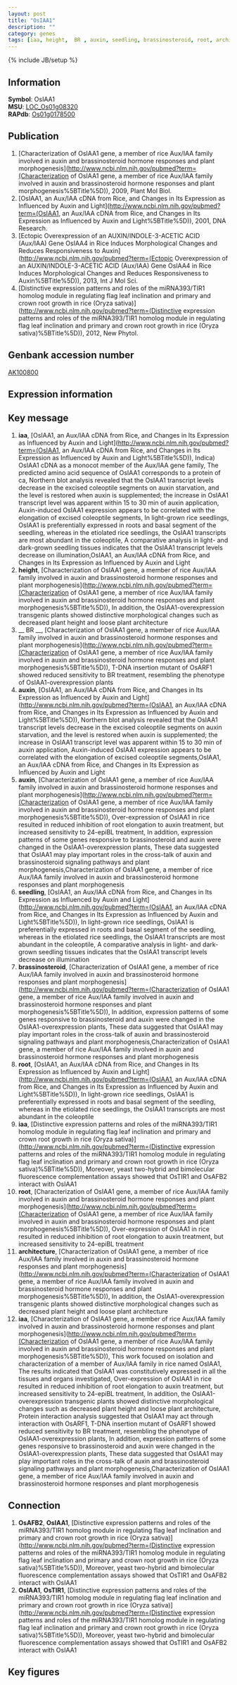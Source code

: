 ```yaml
---
layout: post
title: "OsIAA1"
description: ""
category: genes
tags: [iaa, height,  BR , auxin, seedling, brassinosteroid, root, architecture]
---
```

{% include JB/setup %}

## Information
__Symbol__: OsIAA1  
__MSU__: [LOC_Os01g08320](http://rice.plantbiology.msu.edu/cgi-bin/ORF_infopage.cgi?orf=LOC_Os01g08320)  
__RAPdb__: [Os01g0178500](http://rapdb.dna.affrc.go.jp/viewer/gbrowse_details/irgsp1?name=Os01g0178500)  

## Publication
1. [Characterization of OsIAA1 gene, a member of rice Aux/IAA family involved in auxin and brassinosteroid hormone responses and plant morphogenesis](http://www.ncbi.nlm.nih.gov/pubmed?term=(Characterization of OsIAA1 gene, a member of rice Aux/IAA family involved in auxin and brassinosteroid hormone responses and plant morphogenesis%5BTitle%5D)), 2009, Plant Mol Biol.
2. [OsIAA1, an Aux/IAA cDNA from Rice, and Changes in Its Expression as Influenced by Auxin and Light](http://www.ncbi.nlm.nih.gov/pubmed?term=(OsIAA1, an Aux/IAA cDNA from Rice, and Changes in Its Expression as Influenced by Auxin and Light%5BTitle%5D)), 2001, DNA Research.
3. [Ectopic Overexpression of an AUXIN/INDOLE-3-ACETIC ACID (Aux/IAA) Gene OsIAA4 in Rice Induces Morphological Changes and Reduces Responsiveness to Auxin](http://www.ncbi.nlm.nih.gov/pubmed?term=(Ectopic Overexpression of an AUXIN/INDOLE-3-ACETIC ACID (Aux/IAA) Gene OsIAA4 in Rice Induces Morphological Changes and Reduces Responsiveness to Auxin%5BTitle%5D)), 2013, Int J Mol Sci.
4. [Distinctive expression patterns and roles of the miRNA393/TIR1 homolog module in regulating flag leaf inclination and primary and crown root growth in rice (Oryza sativa)](http://www.ncbi.nlm.nih.gov/pubmed?term=(Distinctive expression patterns and roles of the miRNA393/TIR1 homolog module in regulating flag leaf inclination and primary and crown root growth in rice (Oryza sativa)%5BTitle%5D)), 2012, New Phytol.

## Genbank accession number
[AK100800](http://www.ncbi.nlm.nih.gov/nuccore/AK100800)

## Expression information

## Key message
1. __iaa__, [OsIAA1, an Aux/IAA cDNA from Rice, and Changes in Its Expression as Influenced by Auxin and Light](http://www.ncbi.nlm.nih.gov/pubmed?term=(OsIAA1, an Aux/IAA cDNA from Rice, and Changes in Its Expression as Influenced by Auxin and Light%5BTitle%5D)),  Indica) OsIAA1 cDNA as a monocot member of the Aux/IAA gene family, The predicted amino acid sequence of OsIAA1 corresponds to a protein of ca, Northern blot analysis revealed that the OsIAA1 transcript levels decrease in the excised coleoptile segments on auxin starvation, and the level is restored when auxin is supplemented; the increase in OsIAA1 transcript level was apparent within 15 to 30 min of auxin application, Auxin-induced OsIAA1 expression appears to be correlated with the elongation of excised coleoptile segments, In light-grown rice seedlings, OsIAA1 is preferentially expressed in roots and basal segment of the seedling, whereas in the etiolated rice seedlings, the OsIAA1 transcripts are most abundant in the coleoptile, A comparative analysis in light- and dark-grown seedling tissues indicates that the OsIAA1 transcript levels decrease on illumination,OsIAA1, an Aux/IAA cDNA from Rice, and Changes in Its Expression as Influenced by Auxin and Light
2. __height__, [Characterization of OsIAA1 gene, a member of rice Aux/IAA family involved in auxin and brassinosteroid hormone responses and plant morphogenesis](http://www.ncbi.nlm.nih.gov/pubmed?term=(Characterization of OsIAA1 gene, a member of rice Aux/IAA family involved in auxin and brassinosteroid hormone responses and plant morphogenesis%5BTitle%5D)),  In addition, the OsIAA1-overexpression transgenic plants showed distinctive morphological changes such as decreased plant height and loose plant architecture
3. __ BR __, [Characterization of OsIAA1 gene, a member of rice Aux/IAA family involved in auxin and brassinosteroid hormone responses and plant morphogenesis](http://www.ncbi.nlm.nih.gov/pubmed?term=(Characterization of OsIAA1 gene, a member of rice Aux/IAA family involved in auxin and brassinosteroid hormone responses and plant morphogenesis%5BTitle%5D)),  T-DNA insertion mutant of OsARF1 showed reduced sensitivity to BR treatment, resembling the phenotype of OsIAA1-overexpression plants
4. __auxin__, [OsIAA1, an Aux/IAA cDNA from Rice, and Changes in Its Expression as Influenced by Auxin and Light](http://www.ncbi.nlm.nih.gov/pubmed?term=(OsIAA1, an Aux/IAA cDNA from Rice, and Changes in Its Expression as Influenced by Auxin and Light%5BTitle%5D)),  Northern blot analysis revealed that the OsIAA1 transcript levels decrease in the excised coleoptile segments on auxin starvation, and the level is restored when auxin is supplemented; the increase in OsIAA1 transcript level was apparent within 15 to 30 min of auxin application, Auxin-induced OsIAA1 expression appears to be correlated with the elongation of excised coleoptile segments,OsIAA1, an Aux/IAA cDNA from Rice, and Changes in Its Expression as Influenced by Auxin and Light
5. __auxin__, [Characterization of OsIAA1 gene, a member of rice Aux/IAA family involved in auxin and brassinosteroid hormone responses and plant morphogenesis](http://www.ncbi.nlm.nih.gov/pubmed?term=(Characterization of OsIAA1 gene, a member of rice Aux/IAA family involved in auxin and brassinosteroid hormone responses and plant morphogenesis%5BTitle%5D)),  Over-expression of OsIAA1 in rice resulted in reduced inhibition of root elongation to auxin treatment, but increased sensitivity to 24-epiBL treatment, In addition, expression patterns of some genes responsive to brassinosteroid and auxin were changed in the OsIAA1-overexpression plants, These data suggested that OsIAA1 may play important roles in the cross-talk of auxin and brassinosteroid signaling pathways and plant morphogenesis,Characterization of OsIAA1 gene, a member of rice Aux/IAA family involved in auxin and brassinosteroid hormone responses and plant morphogenesis
6. __seedling__, [OsIAA1, an Aux/IAA cDNA from Rice, and Changes in Its Expression as Influenced by Auxin and Light](http://www.ncbi.nlm.nih.gov/pubmed?term=(OsIAA1, an Aux/IAA cDNA from Rice, and Changes in Its Expression as Influenced by Auxin and Light%5BTitle%5D)),  In light-grown rice seedlings, OsIAA1 is preferentially expressed in roots and basal segment of the seedling, whereas in the etiolated rice seedlings, the OsIAA1 transcripts are most abundant in the coleoptile, A comparative analysis in light- and dark-grown seedling tissues indicates that the OsIAA1 transcript levels decrease on illumination
7. __brassinosteroid__, [Characterization of OsIAA1 gene, a member of rice Aux/IAA family involved in auxin and brassinosteroid hormone responses and plant morphogenesis](http://www.ncbi.nlm.nih.gov/pubmed?term=(Characterization of OsIAA1 gene, a member of rice Aux/IAA family involved in auxin and brassinosteroid hormone responses and plant morphogenesis%5BTitle%5D)),  In addition, expression patterns of some genes responsive to brassinosteroid and auxin were changed in the OsIAA1-overexpression plants, These data suggested that OsIAA1 may play important roles in the cross-talk of auxin and brassinosteroid signaling pathways and plant morphogenesis,Characterization of OsIAA1 gene, a member of rice Aux/IAA family involved in auxin and brassinosteroid hormone responses and plant morphogenesis
8. __root__, [OsIAA1, an Aux/IAA cDNA from Rice, and Changes in Its Expression as Influenced by Auxin and Light](http://www.ncbi.nlm.nih.gov/pubmed?term=(OsIAA1, an Aux/IAA cDNA from Rice, and Changes in Its Expression as Influenced by Auxin and Light%5BTitle%5D)),  In light-grown rice seedlings, OsIAA1 is preferentially expressed in roots and basal segment of the seedling, whereas in the etiolated rice seedlings, the OsIAA1 transcripts are most abundant in the coleoptile
9. __iaa__, [Distinctive expression patterns and roles of the miRNA393/TIR1 homolog module in regulating flag leaf inclination and primary and crown root growth in rice (Oryza sativa)](http://www.ncbi.nlm.nih.gov/pubmed?term=(Distinctive expression patterns and roles of the miRNA393/TIR1 homolog module in regulating flag leaf inclination and primary and crown root growth in rice (Oryza sativa)%5BTitle%5D)),  Moreover, yeast two-hybrid and bimolecular fluorescence complementation assays showed that OsTIR1 and OsAFB2 interact with OsIAA1
10. __root__, [Characterization of OsIAA1 gene, a member of rice Aux/IAA family involved in auxin and brassinosteroid hormone responses and plant morphogenesis](http://www.ncbi.nlm.nih.gov/pubmed?term=(Characterization of OsIAA1 gene, a member of rice Aux/IAA family involved in auxin and brassinosteroid hormone responses and plant morphogenesis%5BTitle%5D)),  Over-expression of OsIAA1 in rice resulted in reduced inhibition of root elongation to auxin treatment, but increased sensitivity to 24-epiBL treatment
11. __architecture__, [Characterization of OsIAA1 gene, a member of rice Aux/IAA family involved in auxin and brassinosteroid hormone responses and plant morphogenesis](http://www.ncbi.nlm.nih.gov/pubmed?term=(Characterization of OsIAA1 gene, a member of rice Aux/IAA family involved in auxin and brassinosteroid hormone responses and plant morphogenesis%5BTitle%5D)),  In addition, the OsIAA1-overexpression transgenic plants showed distinctive morphological changes such as decreased plant height and loose plant architecture
12. __iaa__, [Characterization of OsIAA1 gene, a member of rice Aux/IAA family involved in auxin and brassinosteroid hormone responses and plant morphogenesis](http://www.ncbi.nlm.nih.gov/pubmed?term=(Characterization of OsIAA1 gene, a member of rice Aux/IAA family involved in auxin and brassinosteroid hormone responses and plant morphogenesis%5BTitle%5D)),  This work focused on isolation and characterization of a member of Aux/IAA family in rice named OsIAA1, The results indicated that OsIAA1 was constitutively expressed in all the tissues and organs investigated, Over-expression of OsIAA1 in rice resulted in reduced inhibition of root elongation to auxin treatment, but increased sensitivity to 24-epiBL treatment, In addition, the OsIAA1-overexpression transgenic plants showed distinctive morphological changes such as decreased plant height and loose plant architecture, Protein interaction analysis suggested that OsIAA1 may act through interaction with OsARF1, T-DNA insertion mutant of OsARF1 showed reduced sensitivity to BR treatment, resembling the phenotype of OsIAA1-overexpression plants, In addition, expression patterns of some genes responsive to brassinosteroid and auxin were changed in the OsIAA1-overexpression plants, These data suggested that OsIAA1 may play important roles in the cross-talk of auxin and brassinosteroid signaling pathways and plant morphogenesis,Characterization of OsIAA1 gene, a member of rice Aux/IAA family involved in auxin and brassinosteroid hormone responses and plant morphogenesis

## Connection
1. __OsAFB2__, __OsIAA1__, [Distinctive expression patterns and roles of the miRNA393/TIR1 homolog module in regulating flag leaf inclination and primary and crown root growth in rice (Oryza sativa)](http://www.ncbi.nlm.nih.gov/pubmed?term=(Distinctive expression patterns and roles of the miRNA393/TIR1 homolog module in regulating flag leaf inclination and primary and crown root growth in rice (Oryza sativa)%5BTitle%5D)),  Moreover, yeast two-hybrid and bimolecular fluorescence complementation assays showed that OsTIR1 and OsAFB2 interact with OsIAA1
2. __OsIAA1__, __OsTIR1__, [Distinctive expression patterns and roles of the miRNA393/TIR1 homolog module in regulating flag leaf inclination and primary and crown root growth in rice (Oryza sativa)](http://www.ncbi.nlm.nih.gov/pubmed?term=(Distinctive expression patterns and roles of the miRNA393/TIR1 homolog module in regulating flag leaf inclination and primary and crown root growth in rice (Oryza sativa)%5BTitle%5D)),  Moreover, yeast two-hybrid and bimolecular fluorescence complementation assays showed that OsTIR1 and OsAFB2 interact with OsIAA1

## Key figures


